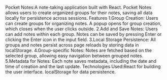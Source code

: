 Pocket Notes:A note-taking application built with React. Pocket Notes allows users to create organized groups for their notes, saving all data locally for persistence across sessions.
Features
1.Group Creation: Users can create groups for organizing notes. A popup opens for group creation, which closes when the user clicks outside. 2.Add and Save Notes: Users can add notes within each group. Notes can be saved by pressing Enter or clicking the Enter icon in the input field. 3.Local Storage Persistence: All groups and notes persist across page reloads by storing data in localStorage. 4.Group-specific Notes: Notes are fetched based on the selected group, allowing easy navigation between grouped notes. 5.Metadata for Notes: Each note saves metadata, including the date and time of creation and the last update.
Technologies Used:React for building the user interface. localStorage for data persistence.
